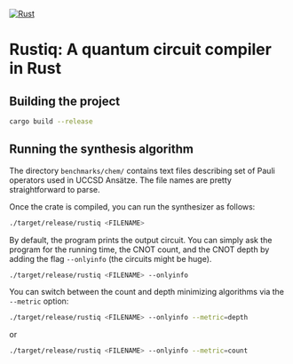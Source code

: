 [![Rust](https://github.com/smartiel/rustiq/actions/workflows/rust.yml/badge.svg?branch=main)](https://github.com/smartiel/rustiq/actions/workflows/rust.yml)

# Rustiq: A quantum circuit compiler in Rust

## Building the project

```bash
cargo build --release
```

## Running the synthesis algorithm

The directory `benchmarks/chem/` contains text files describing set of Pauli operators used in UCCSD Ansätze.
The file names are pretty straightforward to parse.

Once the crate is compiled, you can run the synthesizer as follows:

```bash
./target/release/rustiq <FILENAME> 
```

By default, the program prints the output circuit. You can simply ask the program for the running time, the CNOT count, and the CNOT depth
by adding the flag `--onlyinfo` (the circuits might be huge).

```bash
./target/release/rustiq <FILENAME> --onlyinfo
```

You can switch between the count and depth minimizing algorithms via the `--metric` option:

```bash
./target/release/rustiq <FILENAME> --onlyinfo --metric=depth
```

or

```bash
./target/release/rustiq <FILENAME> --onlyinfo --metric=count
```

